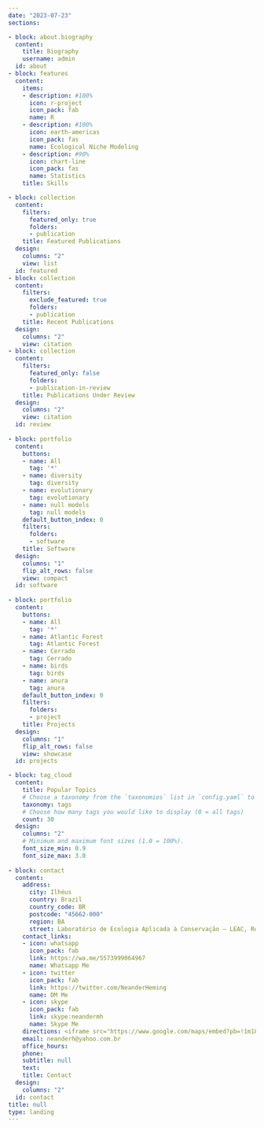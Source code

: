 ```yaml
---
date: "2023-07-23"
sections:

- block: about.biography
  content:
    title: Biography
    username: admin
  id: about
- block: features
  content:
    items:
    - description: #100%
      icon: r-project
      icon_pack: fab
      name: R
    - description: #100%
      icon: earth-americas
      icon_pack: fas
      name: Ecological Niche Modeling
    - description: #90%
      icon: chart-line
      icon_pack: fas
      name: Statistics
    title: Skills

- block: collection
  content:
    filters:
      featured_only: true
      folders:
      - publication
    title: Featured Publications
  design:
    columns: "2"
    view: list
  id: featured
- block: collection
  content:
    filters:
      exclude_featured: true
      folders:
      - publication
    title: Recent Publications
  design:
    columns: "2"
    view: citation
- block: collection
  content:
    filters:
      featured_only: false
      folders:
      - publication-in-review
    title: Publications Under Review
  design:
    columns: "2"
    view: citation
  id: review
  
- block: portfolio
  content:
    buttons:
    - name: All
      tag: '*'
    - name: diversity
      tag: diversity
    - name: evolutionary
      tag: evolutionary
    - name: null models
      tag: null models
    default_button_index: 0
    filters:
      folders:
      - software
    title: Software
  design:
    columns: "1"
    flip_alt_rows: false
    view: compact
  id: software
  
- block: portfolio
  content:
    buttons:
    - name: All
      tag: '*'
    - name: Atlantic Forest
      tag: Atlantic Forest
    - name: Cerrado
      tag: Cerrado
    - name: birds
      tag: birds
    - name: anura
      tag: anura
    default_button_index: 0
    filters:
      folders:
      - project
    title: Projects
  design:
    columns: "1"
    flip_alt_rows: false
    view: showcase
  id: projects

- block: tag_cloud
  content:
    title: Popular Topics
    # Choose a taxonomy from the `taxonomies` list in `config.yaml` to display (e.g. tags, categories, authors)
    taxonomy: tags
    # Choose how many tags you would like to display (0 = all tags)
    count: 30
  design:
    columns: "2"
    # Minimum and maximum font sizes (1.0 = 100%).
    font_size_min: 0.9
    font_size_max: 3.0
      
- block: contact
  content:
    address:
      city: Ilhéus
      country: Brazil
      country_code: BR
      postcode: "45662-000"
      region: BA
      street: Laboratório de Ecologia Aplicada à Conservação – LEAC, Rodovia Jorge Amado, km 16, Salobrinho
    contact_links:
    - icon: whatsapp
      icon_pack: fab
      link: https://wa.me/5573999064967
      name: Whatsapp Me
    - icon: twitter
      icon_pack: fab
      link: https://twitter.com/NeanderHeming
      name: DM Me
    - icon: skype
      icon_pack: fab
      link: skype:neandermh
      name: Skype Me
    directions: <iframe src="https://www.google.com/maps/embed?pb=!1m18!1m12!1m3!1d5433.517806327294!2d-39.17625874594489!3d-14.797990490681052!2m3!1f0!2f0!3f0!3m2!1i1024!2i768!4f13.1!3m3!1m2!1s0x739a98cfd6e7d3d%3A0x1ccd602c903dc6c8!2sLaborat%C3%B3rio%20de%20Ecologia%20Aplicada%20%C3%A0%20Conserva%C3%A7%C3%A3o%20-%20Applied%20Ecology%20%26%20Conservation%20Lab!5e1!3m2!1sen!2sbr!4v1692187568467!5m2!1sen!2sbr" width="500" height="375" style="border:0;" allowfullscreen="" loading="lazy" referrerpolicy="no-referrer-when-downgrade"></iframe>
    email: neanderh@yahoo.com.br
    office_hours:
    phone: 
    subtitle: null
    text: 
    title: Contact
  design:
    columns: "2"
  id: contact
title: null
type: landing
---
```

